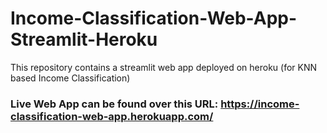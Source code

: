 # Income-Classification-Web-App-Streamlit-Heroku
This repository contains a streamlit web app deployed on heroku (for KNN based Income Classification)


### Live Web App can be found over this URL: **https://income-classification-web-app.herokuapp.com/**
